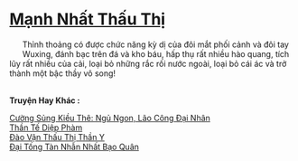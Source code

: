<a href="https://truyentiki.com/manh-nhat-thau-thi.33625/" title="Mạnh Nhất Thấu Thị"><h1>Mạnh Nhất Thấu Thị</h1></a><div style="display:table"><img align="right" style="float: left; padding: 10px;" src="https://truyentiki.com/images/story/200x260/33625.jpg" alt="">Thỉnh thoảng có được chức năng kỳ dị của đôi mắt phối cảnh và đôi tay Wuxing, đánh bạc trên đá và kho báu, hấp thụ rất nhiều hào quang, tích lũy rất nhiều của cải, loại bỏ những rắc rối nước ngoài, loại bỏ cái ác và trở thành một bậc thầy vô song!</div><p><br><b>Truyện Hay Khác :</b></p><a href="https://truyentiki.com/cuong-sung-kieu-the-ngu-ngon-lao-cong-dai-nhan.33624/" alt="Cường Sủng Kiều Thê: Ngủ Ngon, Lão Công Đại Nhân">Cường Sủng Kiều Thê: Ngủ Ngon, Lão Công Đại Nhân</a><br/><a href="https://github.com/nownovels/top500/tree/master/truyenhay/33688/" alt="Thần Tế Diệp Phàm">Thần Tế Diệp Phàm</a><br/><a href="https://github.com/nownovels/top500/tree/master/truyenhay/33667/" alt="Đào Vận Thấu Thị Thần Y">Đào Vận Thấu Thị Thần Y</a><br/><a href="https://github.com/nownovels/top500/tree/master/truyenhay/33816/" alt="Đại Tống Tàn Nhẫn Nhất Bạo Quân">Đại Tống Tàn Nhẫn Nhất Bạo Quân</a><br/>